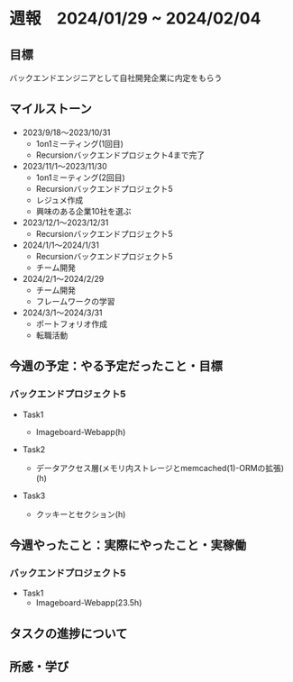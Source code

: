 # 週報　2024/01/29 ~ 2024/02/04

## 目標
バックエンドエンジニアとして自社開発企業に内定をもらう

## マイルストーン
- 2023/9/18〜2023/10/31
    - 1on1ミーティング(1回目)
    - Recursionバックエンドプロジェクト4まで完了
- 2023/11/1〜2023/11/30
    - 1on1ミーティング(2回目)
    - Recursionバックエンドプロジェクト5
    - レジュメ作成
    - 興味のある企業10社を選ぶ
- 2023/12/1〜2023/12/31
    - Recursionバックエンドプロジェクト5
- 2024/1/1〜2024/1/31
    - Recursionバックエンドプロジェクト5
    - チーム開発
- 2024/2/1〜2024/2/29
    - チーム開発
    - フレームワークの学習
- 2024/3/1〜2024/3/31
    - ポートフォリオ作成
    - 転職活動

## 今週の予定：やる予定だったこと・目標
### バックエンドプロジェクト5
- Task1
    - Imageboard-Webapp(h)

- Task2
    - データアクセス層(メモリ内ストレージとmemcached(1)-ORMの拡張)(h)

- Task3
    - クッキーとセクション(h)

## 今週やったこと：実際にやったこと・実稼働
### バックエンドプロジェクト5
- Task1
    - Imageboard-Webapp(23.5h)


## タスクの進捗について


## 所感・学び
